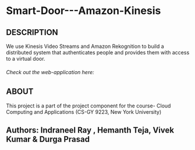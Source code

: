 # Smart-Door---Amazon-Kinesis
## DESCRIPTION
We use Kinesis Video Streams and Amazon Rekognition to build a distributed system that authenticates people and provides them with access to a virtual door.

###### Check out the web-application here: 
## ABOUT
This project is a part of the project component for the course- Cloud Computing and Applications (CS-GY 9223, New York University) 

## Authors: Indraneel Ray , Hemanth Teja, Vivek Kumar & Durga Prasad


